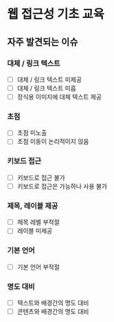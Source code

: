 # 웹 접근성 기초 교육

## 자주 발견되는 이슈
### 대체 / 링크 텍스트
- [ ] 대체 / 링크 텍스트 미제공
- [ ] 대체 / 링크 텍스트 미흡
- [ ] 장식용 이미지에 대체 텍스트 제공

### 초점
- [ ] 초점 미노출
- [ ] 초점 이동이 논리적이지 않음

### 키보드 접근
- [ ] 키보드로 접근 불가
- [ ] 키보드로 접근은 가능하나 사용 불가

### 제목, 레이블 제공
- [ ] 제목 레벨 부적절
- [ ] 레이블 미제공

### 기본 언어
- [ ] 기본 언어 부적절

### 명도 대비
- [ ] 텍스트와 배경간의 명도 대비
- [ ] 콘텐츠와 배경간의 명도 대비